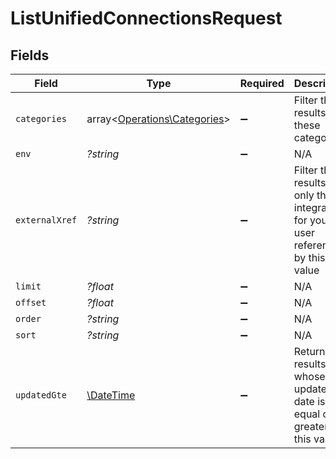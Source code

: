 # ListUnifiedConnectionsRequest


## Fields

| Field                                                                                | Type                                                                                 | Required                                                                             | Description                                                                          |
| ------------------------------------------------------------------------------------ | ------------------------------------------------------------------------------------ | ------------------------------------------------------------------------------------ | ------------------------------------------------------------------------------------ |
| `categories`                                                                         | array<[Operations\Categories](../../Models/Operations/Categories.md)>                | :heavy_minus_sign:                                                                   | Filter the results on these categories                                               |
| `env`                                                                                | *?string*                                                                            | :heavy_minus_sign:                                                                   | N/A                                                                                  |
| `externalXref`                                                                       | *?string*                                                                            | :heavy_minus_sign:                                                                   | Filter the results to only those integrations for your user referenced by this value |
| `limit`                                                                              | *?float*                                                                             | :heavy_minus_sign:                                                                   | N/A                                                                                  |
| `offset`                                                                             | *?float*                                                                             | :heavy_minus_sign:                                                                   | N/A                                                                                  |
| `order`                                                                              | *?string*                                                                            | :heavy_minus_sign:                                                                   | N/A                                                                                  |
| `sort`                                                                               | *?string*                                                                            | :heavy_minus_sign:                                                                   | N/A                                                                                  |
| `updatedGte`                                                                         | [\DateTime](https://www.php.net/manual/en/class.datetime.php)                        | :heavy_minus_sign:                                                                   | Return only results whose updated date is equal or greater to this value             |